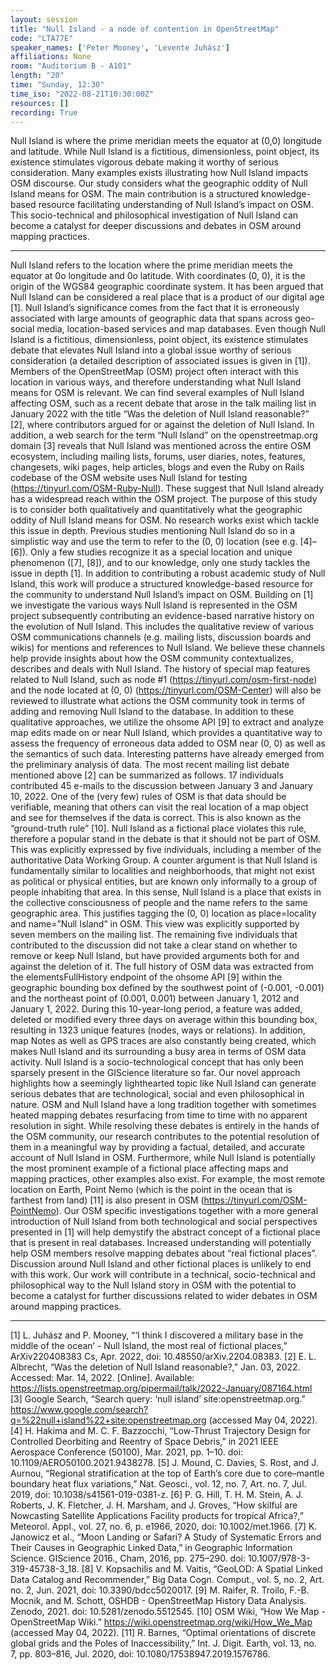 ```yaml
---
layout: session
title: "Null Island - a node of contention in OpenStreetMap"
code: "LTA77E"
speaker_names: ['Peter Mooney', 'Levente Juhász']
affiliations: None
room: "Auditorium B - A101"
length: "20"
time: "Sunday, 12:30"
time_iso: "2022-08-21T10:30:00Z"
resources: []
recording: True
---
```


Null Island is where the prime meridian meets the equator at (0,0) longitude and latitude. While Null Island is a fictitious, dimensionless, point object, its existence stimulates vigorous debate making it worthy of serious consideration. Many examples exists illustrating how Null Island impacts OSM discourse. Our study considers what the geographic oddity of Null Island means for OSM. The main contribution is a structured knowledge-based resource facilitating understanding of Null Island’s impact on OSM. This socio-technical and philosophical investigation of Null Island can become a catalyst for deeper discussions and debates in OSM around mapping practices.

<hr>

Null Island refers to the location where the prime meridian meets the equator at 0o longitude and 0o latitude. With coordinates (0, 0), it is the origin of the WGS84 geographic coordinate system. It has been argued that Null Island can be considered a real place that is a product of our digital age [1]. Null Island’s significance comes from the fact that it is erroneously associated with large amounts of geographic data that spans across geo-social media, location-based services and map databases. Even though Null Island is a fictitious, dimensionless, point object, its existence stimulates debate that elevates Null Island into a global issue worthy of serious consideration (a detailed description of associated issues is given in [1]). Members of the OpenStreetMap (OSM) project often interact with this location in various ways, and therefore understanding what Null Island means for OSM is relevant. We can find several examples of Null Island affecting OSM, such as a recent debate that arose in the talk mailing list in January 2022 with the title “Was the deletion of Null Island reasonable?” [2], where contributors argued for or against the deletion of Null Island. In addition, a web search for the term “Null Island” on the openstreetmap.org domain [3] reveals that Null Island was mentioned across the entire OSM ecosystem, including mailing lists, forums, user diaries, notes, features, changesets, wiki pages, help articles, blogs and even the Ruby on Rails codebase of the OSM website uses Null Island for testing (https://tinyurl.com/OSM-Ruby-Null). These suggest that Null Island already has a widespread reach within the OSM project. 
The purpose of this study is to consider both qualitatively and quantitatively what the geographic oddity of Null Island means for OSM. No research works exist which tackle this issue in depth. Previous studies mentioning Null Island do so in a simplistic way and use the term to refer to the (0, 0) location (see e.g. [4]–[6]). Only a few studies recognize it as a special location and unique phenomenon ([7], [8]), and to our knowledge, only one study tackles the issue in depth [1]. In addition to contributing a robust academic study of Null Island, this work will produce a structured knowledge-based resource for the community to understand Null Island’s impact on OSM. 
	Building on [1] we investigate the various ways Null Island is represented in the OSM project subsequently contributing an evidence-based narrative history on the evolution of Null Island. This includes the qualitative review of various OSM communications channels (e.g. mailing lists, discussion boards and wikis) for mentions and references to Null Island. We believe these channels help provide insights about how the OSM community contextualizes, describes  and deals with Null Island. The history of special map features related to Null Island, such as node #1 (https://tinyurl.com/osm-first-node) and the node located at (0, 0) (https://tinyurl.com/OSM-Center) will also be reviewed to illustrate what actions the OSM community took in terms of adding and removing Null Island to the database. In addition to these qualitative approaches, we utilize the ohsome API [9] to extract and analyze map edits made on or near Null Island, which provides a quantitative way to assess the frequency of erroneous data added to OSM near (0, 0) as well as the semantics of such data.
Interesting patterns have already emerged from the preliminary analysis of data. The most recent mailing list debate mentioned above [2] can be summarized as follows. 17 individuals contributed 45 e-mails to the discussion between January 3 and January 10, 2022. One of the (very few) rules of OSM is that data should be verifiable, meaning that others can visit the real location of a map object and see for themselves if the data is correct. This is also known as the “ground-truth rule” [10]. Null Island as a fictional place violates this rule, therefore a popular stand in the debate is that it should not be part of OSM. This was explicitly expressed by five individuals, including a member of the authoritative Data Working Group. A counter argument is that Null Island is fundamentally similar to localities and neighborhoods, that might not exist as political or physical entities, but are known only informally to a group of people inhabiting that area. In this sense, Null Island is a place that exists in the collective consciousness of people and the name refers to the same geographic area. This justifies tagging the (0, 0) location as place=locality and name=”Null Island” in OSM. This view was explicitly supported by seven members on the mailing list. The remaining five individuals that contributed to the discussion did not take a clear stand on whether to remove or keep Null Island, but have provided arguments both for and against the deletion of it.
The full history of OSM data was extracted from the elementsFullHistory endpoint of the ohsome API [9] within the geographic bounding box defined by the southwest point of (-0.001, -0.001) and the northeast point of (0.001, 0.001) between January 1, 2012 and January 1, 2022. During this 10-year-long period, a feature was added, deleted or modified every three days on average within this bounding box, resulting in 1323 unique features (nodes, ways or relations). In addition, map Notes as well as GPS traces are also constantly being created, which makes Null Island and its surrounding a busy area in terms of OSM data activity.
Null Island is a socio-technological concept that has only been sparsely present in the GIScience literature so far. Our novel approach highlights how a seemingly lighthearted topic like Null Island can generate serious debates that are technological, social and even philosophical in nature. OSM and Null Island have a long tradition together with sometimes heated mapping debates resurfacing from time to time with no apparent resolution in sight. While resolving these debates is entirely in the hands of the OSM community, our research contributes to the potential resolution of them in a meaningful way by providing a factual, detailed, and accurate account of Null Island in OSM. Furthermore, while Null Island is potentially the most prominent example of a fictional place affecting maps and mapping practices, other examples also exist. For example, the most remote location on Earth, Point Nemo (which is the point in the ocean that is farthest from land) [11] is also present in OSM (https://tinyurl.com/OSM-PointNemo). Our OSM specific investigations together with a more general introduction of Null Island from both technological and social perspectives presented in [1] will help demystify the abstract concept of a fictional place that is present in real databases. Increased understanding will potentially help OSM members resolve mapping debates about “real fictional places”. Discussion around Null Island and other fictional places is unlikely to end with this work. Our work will contribute in a technical, socio-technical and philosophical way to the Null Island story in OSM with the potential to become a catalyst for further discussions related to wider debates in OSM around mapping practices.

<hr>

[1]	L. Juhász and P. Mooney, “‘I think I discovered a military base in the middle of the ocean’ - Null Island, the most real of fictional places,” ArXiv220408383 Cs, Apr. 2022, doi: 10.48550/arXiv.2204.08383.
[2]	E. L. Albrecht, “Was the deletion of Null Island reasonable?,” Jan. 03, 2022. Accessed: Mar. 14, 2022. [Online]. Available: https://lists.openstreetmap.org/pipermail/talk/2022-January/087164.html
[3]	Google Search, “Search query: ‘null island’ site:openstreetmap.org.” https://www.google.com/search?q=%22null+island%22+site:openstreetmap.org (accessed May 04, 2022).
[4]	H. Hakima and M. C. F. Bazzocchi, “Low-Thrust Trajectory Design for Controlled Deorbiting and Reentry of Space Debris,” in 2021 IEEE Aerospace Conference (50100), Mar. 2021, pp. 1–10. doi: 10.1109/AERO50100.2021.9438278.
[5]	J. Mound, C. Davies, S. Rost, and J. Aurnou, “Regional stratification at the top of Earth’s core due to core–mantle boundary heat flux variations,” Nat. Geosci., vol. 12, no. 7, Art. no. 7, Jul. 2019, doi: 10.1038/s41561-019-0381-z.
[6]	P. G. Hill, T. H. M. Stein, A. J. Roberts, J. K. Fletcher, J. H. Marsham, and J. Groves, “How skilful are Nowcasting Satellite Applications Facility products for tropical Africa?,” Meteorol. Appl., vol. 27, no. 6, p. e1966, 2020, doi: 10.1002/met.1966.
[7]	K. Janowicz et al., “Moon Landing or Safari? A Study of Systematic Errors and Their Causes in Geographic Linked Data,” in Geographic Information Science. GIScience 2016., Cham, 2016, pp. 275–290. doi: 10.1007/978-3-319-45738-3_18.
[8]	V. Kopsachilis and M. Vaitis, “GeoLOD: A Spatial Linked Data Catalog and Recommender,” Big Data Cogn. Comput., vol. 5, no. 2, Art. no. 2, Jun. 2021, doi: 10.3390/bdcc5020017.
[9]	M. Raifer, R. Troilo, F.-B. Mocnik, and M. Schott, OSHDB - OpenStreetMap History Data Analysis. Zenodo, 2021. doi: 10.5281/zenodo.5512545.
[10]	OSM Wiki, “How We Map - OpenStreetMap Wiki.” https://wiki.openstreetmap.org/wiki/How_We_Map (accessed May 04, 2022).
[11]	R. Barnes, “Optimal orientations of discrete global grids and the Poles of Inaccessibility,” Int. J. Digit. Earth, vol. 13, no. 7, pp. 803–816, Jul. 2020, doi: 10.1080/17538947.2019.1576786.

